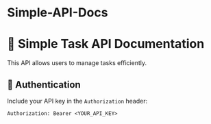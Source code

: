 # Simple-API-Docs
# 🚀 Simple Task API Documentation

This API allows users to manage tasks efficiently.  

## 🔐 Authentication
Include your API key in the `Authorization` header:

```http
Authorization: Bearer <YOUR_API_KEY>
